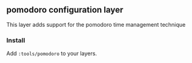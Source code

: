 ## pomodoro configuration layer

This layer adds support for the pomodoro time management technique

### Install

Add `:tools/pomodoro` to your layers.
